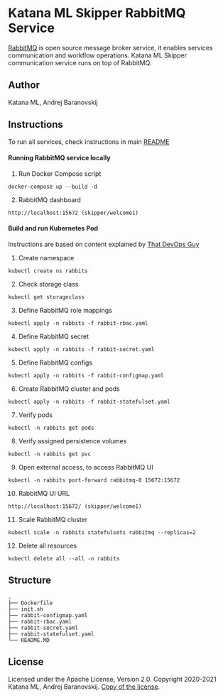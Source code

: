 # Katana ML Skipper RabbitMQ Service

[RabbitMQ](https://www.rabbitmq.com/) is open source message broker service, it enables services communication and workflow operations. Katana ML Skipper communication service runs on top of RabbitMQ.

## Author

Katana ML, Andrej Baranovskij

## Instructions

To run all services, check instructions in main [README](https://github.com/katanaml/katana-skipper/blob/master/README.md)

#### Running RabbitMQ service locally

1. Run Docker Compose script

```
docker-compose up --build -d
```

2. RabbitMQ dashboard

```
http://localhost:15672 (skipper/welcome1)
```

#### Build and run Kubernetes Pod

Instructions are based on content explained by [That DevOps Guy](https://www.youtube.com/c/MarcelDempers)

1. Create namespace

```
kubectl create ns rabbits
```

2. Check storage class

```
kubectl get storageclass
```

3. Define RabbitMQ role mappings

```
kubectl apply -n rabbits -f rabbit-rbac.yaml
```

4. Define RabbitMQ secret

```
kubectl apply -n rabbits -f rabbit-secret.yaml
```

5. Define RabbitMQ configs

```
kubectl apply -n rabbits -f rabbit-configmap.yaml
```

6. Create RabbitMQ cluster and pods

```
kubectl apply -n rabbits -f rabbit-statefulset.yaml
```

7. Verify pods

```
kubectl -n rabbits get pods
```

8. Verify assigned persistence volumes

```
kubectl -n rabbits get pvc
```

9. Open external access, to access RabbitMQ UI

```
kubectl -n rabbits port-forward rabbitmq-0 15672:15672
```

10. RabbitMQ UI URL

```
http://localhost:15672/ (skipper/welcome1)
```

11. Scale RabbitMQ cluster

```
kubectl scale -n rabbits statefulsets rabbitmq --replicas=2
```

12. Delete all resources

```
kubectl delete all --all -n rabbits
```

## Structure

```
.
├── Dockerfile
├── init.sh
├── rabbit-configmap.yaml
├── rabbit-rbac.yaml
├── rabbit-secret.yaml
├── rabbit-statefulset.yaml
└── README.MD
```

## License

Licensed under the Apache License, Version 2.0. Copyright 2020-2021 Katana ML, Andrej Baranovskij. [Copy of the license](https://github.com/katanaml/katana-pipeline/blob/master/LICENSE).
